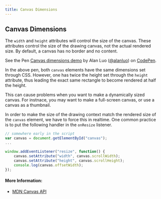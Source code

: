 ```yaml
---
title: Canvas Dimensions
---
```

## Canvas Dimensions

The `width` and `height` attributes will control the size of the canvas. These attributes control the size of the drawing canvas, not the actual rendered size. By default, a canvas has no border and no content.

<p data-height="265" data-theme-id="0" data-slug-hash="jLWMmM" data-default-tab="js,result" data-user="alanluo" data-embed-version="2" data-pen-title="Canvas dimensions demo" class="codepen">See the Pen <a href="https://codepen.io/alanluo/pen/jLWMmM/">Canvas dimensions demo</a> by Alan Luo (<a href="https://codepen.io/alanluo">@alanluo</a>) on <a href="https://codepen.io">CodePen</a>.</p>
<script async src="https://production-assets.codepen.io/assets/embed/ei.js"></script>

In the above pen, both `canvas` elements have the same dimensions set through CSS. However, one has twice the height set through the `height` attribute, thus leading the exact same rectangle to become rendered at half the height.

This can cause problems when you want to make a dynamically sized canvas. For instnace, you may want to make a full-screen canvas, or use a canvas as a thumbnail.

In order to make the size of the drawing context match the rendered size of the `canvas` element, we have to force this in realtime. One common practice is to put the following handler in the `onResize` listener.

```js
// somewhere early in the script
var canvas = document.getElementById("canvas");
...

window.addEventListener("resize", function() {
    canvas.setAttribute("width", canvas.scrollWidth);
    canvas.setAttribute("height", canvas.scrollHeight);
    console.log(canvas.offsetWidth);
});

```



#### More Information:

- [MDN Canvas API](https://developer.mozilla.org/en-US/docs/Web/API/Canvas_API)



